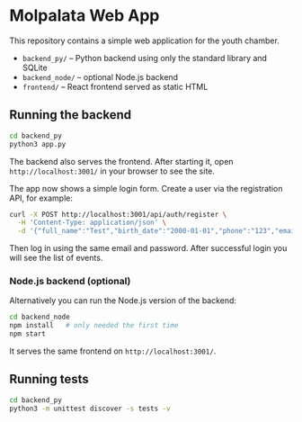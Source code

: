 # Molpalata Web App

This repository contains a simple web application for the youth chamber.

* `backend_py/` – Python backend using only the standard library and SQLite
* `backend_node/` – optional Node.js backend
* `frontend/` – React frontend served as static HTML

## Running the backend

```bash
cd backend_py
python3 app.py
```

The backend also serves the frontend. After starting it, open
`http://localhost:3001/` in your browser to see the site.

The app now shows a simple login form. Create a user via the registration API, for example:

```bash
curl -X POST http://localhost:3001/api/auth/register \
  -H 'Content-Type: application/json' \
  -d '{"full_name":"Test","birth_date":"2000-01-01","phone":"123","email":"test@example.com","password":"pass"}'
```

Then log in using the same email and password. After successful login you will see the list of events.

### Node.js backend (optional)

Alternatively you can run the Node.js version of the backend:

```bash
cd backend_node
npm install   # only needed the first time
npm start
```

It serves the same frontend on `http://localhost:3001/`.

## Running tests

```bash
cd backend_py
python3 -m unittest discover -s tests -v
```

